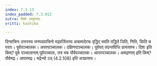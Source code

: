 ```yaml
---
index: 7.3.13
index_padded: 7.3.013
sutra: दिशो ऽमद्राणाम्
vritti: kashika

---
```

दिग्वाचिनः उत्तरस्य जनपदवाचिनो मद्रवर्जितस्य अचामादेरचः वृद्धिर् भवति तद्धिते ञिति, णिति, किति च परतः। पूर्वपाञ्चालकः। अपरपाञ्चालकः। दक्षिणपाञ्चालकः। पूर्ववत् तदन्तविधिः प्रत्ययश्च। दिशः इति किम्? पूर्वः पञ्चालानाम् पूर्वपञ्चालः, तत्र भवः पौर्वपञ्चालकः। आपरपञ्चालकः। अमद्राणाम् इति किम्? पौर्वमद्रः। आपरमद्रः। मद्रेभ्यो ऽञ् (4.2.108) इति अञ्प्रत्ययः।